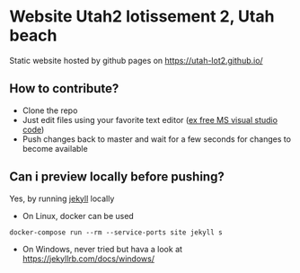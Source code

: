 # Website Utah2 lotissement 2, Utah beach

Static website hosted by github pages on https://utah-lot2.github.io/

## How to contribute?
- Clone the repo
- Just edit files using your favorite text editor ([ex free MS visual studio code](https://code.visualstudio.com/))
- Push changes back to master and wait for a few seconds for changes to become available

## Can i preview locally before pushing?
Yes, by running [jekyll](https://jekyllrb.com/) locally

- On Linux, docker can be used
```
docker-compose run --rm --service-ports site jekyll s
```

- On Windows, never tried but hava a look at https://jekyllrb.com/docs/windows/